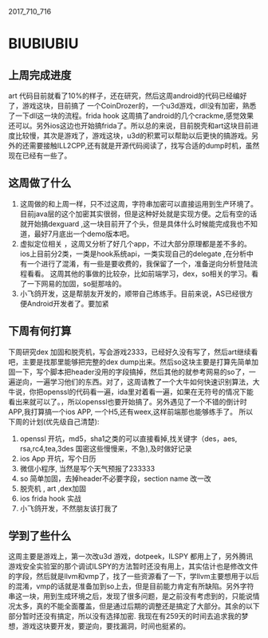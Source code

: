 2017_710_716
# BIUBIUBIU
## 上周完成进度
art 代码目前就看了10%的样子，还在研究，然后这周android的代码已经编好了，游戏这块，目前搞了
一个CoinDrozer的，一个u3d游戏，dll没有加密，熟悉了一下dll这一块的流程。frida hook 这周搞了android的几个crackme,感觉效果还可以。另外ios这边也开始搞frida了。所以总的来说，目前脱壳和art这块目前进度比较慢，其次是游戏了，游戏这块，u3d的积累可以帮助以后更快的搞游戏。另外的还需要接触ILL2CPP,还有就是开源代码阅读了，找写合适的dump时机，虽然现在已经有一些了。
## 这周做了什么
1. 这周做的和上周一样，只不过这周，字符串加密可以直接运用到生产环境了。目前java层的这个加密其实很弱，但是这种好处就是实现方便。之后有空的话就开始搞dexguard ,这一块目前开了个头，但是具体什么时候能完成我也不知道，最好7月底出一个demo版本吧。
2. 虚拟定位相关 ，这周又分析了好几个app，不过大部分原理都是差不多的。ios上目前分2类，一类是hook系统api，一类实现自己的delegate ,在分析中有一个进行了混淆，有一些是要收费的，我保留了一个，准备逆向分析登陆流程看看。 这周其他的事做的比较杂，比如前端学习，dex，so相关的学习。看了一下网易的加固，so挺那啥的。
3. 小飞鸽开发，这是帮朋友开发的，顺带自己练练手。目前来说，AS已经很方便Android开发者了。要加紧
## 下周有何打算
下周研究dex 加固和脱壳机，写会游戏2333，已经好久没有写了，然后art继续看吧，主要是找那里能够把完整的dex dump出来。然后so这块主要是打算先简单加固一下，写个脚本把header没用的字段搞掉，然后其他的就参考网易的so了，一遍逆向，一遍学习他们的东西。对了，这周请教了一个大牛如何快速识别算法，大牛说，你把openssl的代码看一遍，ida里对着看一遍，如果在无符号的情况下能看出来就可以了。，所以openssl也要开始搞了。另外遇见了一个不错的倒计时APP,我打算搞一个ios APP, 一个H5,还有weex,这样前端那也能够练手了。
所以下周的计划(优先级自己清楚):
1. openssl 开坑，md5，sha1之类的可以直接看掉,找关键字（des，aes, rsa,rc4,tea,3des 国密这些慢慢来，不急),及时做好记录
2. ios App 开坑，写个日历
3. 微信小程序, 当然是写个天气预报了233333
4. so 简单加固，去掉header不必要字段，section name 改一改
5. 脱壳机 , art ,dex加固
6. ios frida hook 实战
7. 小飞鸽开发，不然朋友该打我了

## 学到了些什么
这周主要是游戏上，第一次改u3d 游戏，dotpeek，ILSPY 都用上了，另外腾讯游戏安全实验室的那个调试ILSPY的方法暂时还没有用上，其实估计也是修改文件的字段，然后就是llvm和vmp了，找了一些资源看了一下，学llvm主要想用于以后的混淆，vmp的话就是准备加到so上去，但是目前能力肯定有所缺陷。另外字符串这一块，用到生成环境之后，发现了很多问题，是之前没有考虑到的，只能说情况太多，真的不能全面覆盖，但是通过后期的调整还是搞定了大部分。其余的以下部分暂时还没有搞定，所以没有选择加密. 我现在有259天的时间去追求我的梦想，游戏这块要开发，要逆向，要找漏洞，时间也挺紧的。
